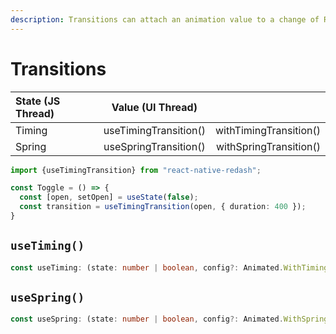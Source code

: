 ```yaml
---
description: Transitions can attach an animation value to a change of React state.
---
```


# Transitions

| State \(JS Thread\) | Value \(UI Thread\) |  |
| :--- | :---: | ---: |
| Timing | useTimingTransition\(\) | withTimingTransition\(\) |
| Spring | useSpringTransition\(\) | withSpringTransition\(\) |

```typescript
import {useTimingTransition} from "react-native-redash";

const Toggle = () => {
  const [open, setOpen] = useState(false);
  const transition = useTimingTransition(open, { duration: 400 });
}
```

## `useTiming()`

```typescript
const useTiming: (state: number | boolean, config?: Animated.WithTimingConfig) => number;
```

## `useSpring()`

```typescript
const useSpring: (state: number | boolean, config?: Animated.WithSpringConfig) => number;
```

